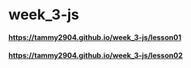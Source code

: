 # week_3-js
#### https://tammy2904.github.io/week_3-js/lesson01

#### https://tammy2904.github.io/week_3-js/lesson02
